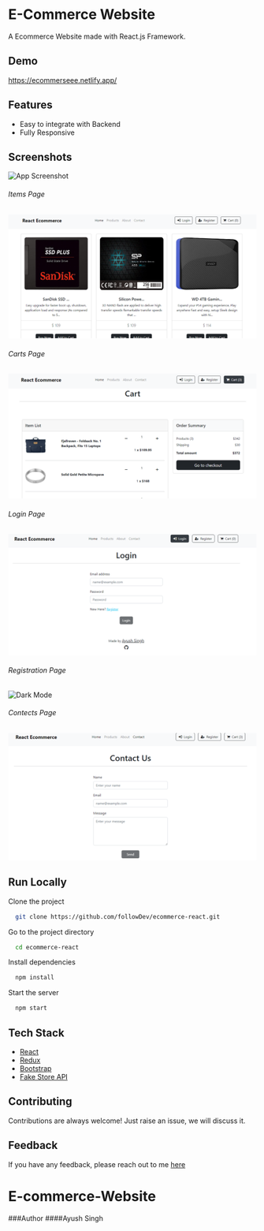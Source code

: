 # E-Commerce Website

A Ecommerce Website made with React.js Framework.


## Demo

https://ecommerseee.netlify.app/

## Features

- Easy to integrate with Backend
- Fully Responsive


## Screenshots

![App Screenshot](https://i.ibb.co/fQ293tm/image.png)
###### Items Page
![About Page](https://github.com/ayushsingh186312/ecommerse/blob/master/Items.PNG)

###### Carts Page
![Dark Mode](https://github.com/ayushsingh186312/ecommerse/blob/master/Carts.png)

###### Login Page
![Dark Mode](https://github.com/ayushsingh186312/ecommerse/blob/master/Login.png)

###### Registration Page
![Dark Mode](https://github.com/ayushsingh186312/ecommerse/blob/master/Registraion.png)

###### Contects Page
![Dark Mode](https://github.com/ayushsingh186312/ecommerse/blob/master/Contect.png)

## Run Locally

Clone the project

```bash
  git clone https://github.com/followDev/ecommerce-react.git
```

Go to the project directory

```bash
  cd ecommerce-react
```

Install dependencies

```bash
  npm install
```

Start the server

```bash
  npm start
```



## Tech Stack

* [React](https://reactjs.org/)
* [Redux](https://redux.js.org/)
* [Bootstrap](https://getbootstrap.com/)
* [Fake Store API](https://fakestoreapi.com/)

## Contributing

Contributions are always welcome!
Just raise an issue, we will discuss it.


## Feedback

If you have any feedback, please reach out to me [here](https://github.com/ayushsingh186312)


# E-commerce-Website


###Author
####Ayush Singh 
